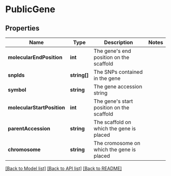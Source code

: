 # PublicGene

## Properties
Name | Type | Description | Notes
------------ | ------------- | ------------- | -------------
**molecularEndPosition** | **int** | The gene&#39;s end position on the scaffold | 
**snpIds** | **string[]** | The SNPs contained in the gene | 
**symbol** | **string** | The gene accession string | 
**molecularStartPosition** | **int** | The gene&#39;s start position on the scaffold | 
**parentAccession** | **string** | The scaffold on which the gene is placed | 
**chromosome** | **string** | The cromosome on which the gene is placed | 

[[Back to Model list]](../README.md#documentation-for-models) [[Back to API list]](../README.md#documentation-for-api-endpoints) [[Back to README]](../README.md)


